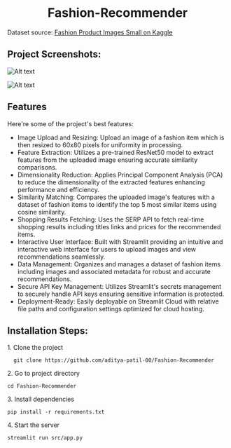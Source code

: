 <h1 align="center" id="title">Fashion-Recommender</h1>

<p id="description">Dataset source: <a href="https://www.kaggle.com/datasets/paramaggarwal/fashion-product-images-small" target="_blank">Fashion Product Images Small on Kaggle</a></p>

<h2>Project Screenshots:</h2>

![Alt text](https://imgur.com/Ez5r2Wc)

![Alt text](https://imgur.com/LIRpELt)

<h2> Features</h2>

Here're some of the project's best features:

*   Image Upload and Resizing: Upload an image of a fashion item which is then resized to 60x80 pixels for uniformity in processing.
*   Feature Extraction: Utilizes a pre-trained ResNet50 model to extract features from the uploaded image ensuring accurate similarity comparisons.
*   Dimensionality Reduction: Applies Principal Component Analysis (PCA) to reduce the dimensionality of the extracted features enhancing performance and efficiency.
*   Similarity Matching: Compares the uploaded image's features with a dataset of fashion items to identify the top 5 most similar items using cosine similarity.
*   Shopping Results Fetching: Uses the SERP API to fetch real-time shopping results including titles links and prices for the recommended items.
*   Interactive User Interface: Built with Streamlit providing an intuitive and interactive web interface for users to upload images and view recommendations seamlessly.
*   Data Management: Organizes and manages a dataset of fashion items including images and associated metadata for robust and accurate recommendations.
*   Secure API Key Management: Utilizes Streamlit's secrets management to securely handle API keys ensuring sensitive information is protected.
*   Deployment-Ready: Easily deployable on Streamlit Cloud with relative file paths and configuration settings optimized for cloud hosting.

<h2> Installation Steps:</h2>

<p>1. Clone the project</p>

```
  git clone https://github.com/aditya-patil-00/Fashion-Recommender
```

<p>2. Go to project directory</p>

```
cd Fashion-Recommender
```

<p>3. Install dependencies</p>

```
pip install -r requirements.txt
```

<p>4. Start the server</p>

```
streamlit run src/app.py
```
